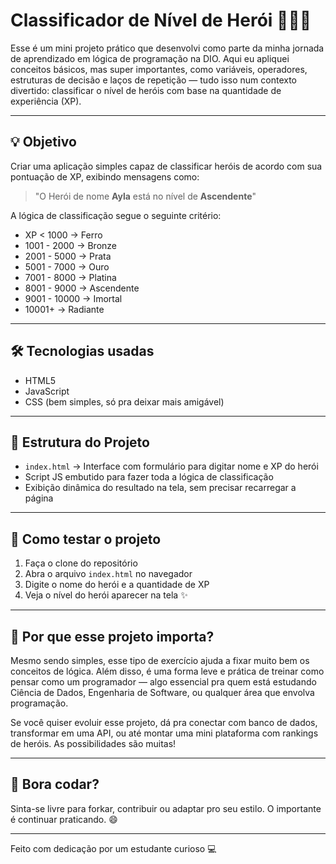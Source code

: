# Classificador de Nível de Herói 🦸‍♂️🧠

Esse é um mini projeto prático que desenvolvi como parte da minha jornada de aprendizado em lógica de programação na DIO. Aqui eu apliquei conceitos básicos, mas super importantes, como variáveis, operadores, estruturas de decisão e laços de repetição — tudo isso num contexto divertido: classificar o nível de heróis com base na quantidade de experiência (XP).

---

## 💡 Objetivo

Criar uma aplicação simples capaz de classificar heróis de acordo com sua pontuação de XP, exibindo mensagens como:

> "O Herói de nome **Ayla** está no nível de **Ascendente**"

A lógica de classificação segue o seguinte critério:

- XP < 1000 → Ferro
- 1001 - 2000 → Bronze
- 2001 - 5000 → Prata
- 5001 - 7000 → Ouro
- 7001 - 8000 → Platina
- 8001 - 9000 → Ascendente
- 9001 - 10000 → Imortal
- 10001+ → Radiante

---

## 🛠️ Tecnologias usadas

- HTML5
- JavaScript
- CSS (bem simples, só pra deixar mais amigável)

---

## 📂 Estrutura do Projeto

- `index.html` → Interface com formulário para digitar nome e XP do herói
- Script JS embutido para fazer toda a lógica de classificação
- Exibição dinâmica do resultado na tela, sem precisar recarregar a página

---

## 🧪 Como testar o projeto

1. Faça o clone do repositório
2. Abra o arquivo `index.html` no navegador
3. Digite o nome do herói e a quantidade de XP
4. Veja o nível do herói aparecer na tela ✨

---

## 📌 Por que esse projeto importa?

Mesmo sendo simples, esse tipo de exercício ajuda a fixar muito bem os conceitos de lógica. Além disso, é uma forma leve e prática de treinar como pensar como um programador — algo essencial pra quem está estudando Ciência de Dados, Engenharia de Software, ou qualquer área que envolva programação.

Se você quiser evoluir esse projeto, dá pra conectar com banco de dados, transformar em uma API, ou até montar uma mini plataforma com rankings de heróis. As possibilidades são muitas!

---

## 🚀 Bora codar?

Sinta-se livre para forkar, contribuir ou adaptar pro seu estilo. O importante é continuar praticando. 😄

---

Feito com dedicação por um estudante curioso 💻

